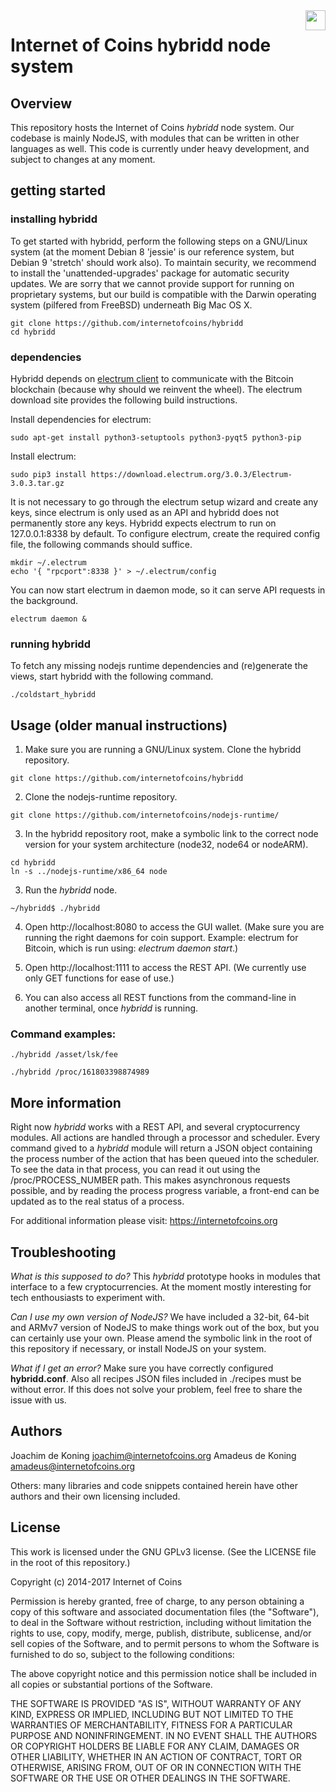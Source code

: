 <img align="right" height="32" src="https://coinstorm.net/ioc_logo_fund.png">

# Internet of Coins hybridd node system

## Overview

This repository hosts the Internet of Coins <i>hybridd</i> node system. Our codebase is mainly NodeJS, with modules that can be written in other languages as well. This code is currently under heavy development, and subject to changes at any moment.

## getting started

### installing hybridd

To get started with hybridd, perform the following steps on a GNU/Linux system (at the moment Debian 8 'jessie' is our reference system, but Debian 9 'stretch' should work also). To maintain security, we recommend to install the 'unattended-upgrades' package for automatic security updates. We are sorry that we cannot provide support for running on proprietary systems, but our build is compatible with the Darwin operating system (pilfered from FreeBSD) underneath Big Mac OS X. 

```
git clone https://github.com/internetofcoins/hybridd
cd hybridd
```

### dependencies

Hybridd depends on [electrum client](https://download.electrum.org) to communicate with the Bitcoin blockchain (because why should we reinvent the wheel). The electrum download site provides the following build instructions.

Install dependencies for electrum:

```
sudo apt-get install python3-setuptools python3-pyqt5 python3-pip
```

Install electrum:

```
sudo pip3 install https://download.electrum.org/3.0.3/Electrum-3.0.3.tar.gz
```

It is not necessary to go through the electrum setup wizard and create any keys, since electrum is only used as an API and hybridd does not permanently store any keys. Hybridd expects electrum to run on 127.0.0.1:8338 by default. To configure electrum, create the required config file, the following commands should suffice.

```
mkdir ~/.electrum
echo '{ "rpcport":8338 }' > ~/.electrum/config
```
You can now start electrum in daemon mode, so it can serve API requests in the background.

```
electrum daemon &
```

### running hybridd

To fetch any missing nodejs runtime dependencies and (re)generate the views, start hybridd with the following command. 

```
./coldstart_hybridd
```

## Usage (older manual instructions)

1. Make sure you are running a GNU/Linux system. Clone the hybridd repository.
```
git clone https://github.com/internetofcoins/hybridd
```
2. Clone the nodejs-runtime repository.
```
git clone https://github.com/internetofcoins/nodejs-runtime/
```
3. In the hybridd repository root, make a symbolic link to the correct node version for your system architecture (node32, node64 or nodeARM).
```
cd hybridd
ln -s ../nodejs-runtime/x86_64 node
```

3. Run the <i>hybridd</i> node.
```
~/hybridd$ ./hybridd
```
4. Open http://localhost:8080 to access the GUI wallet. (Make sure you are running the right daemons for coin support. Example: electrum for Bitcoin, which is run using: <i>electrum daemon start</i>.)

5. Open http://localhost:1111 to access the REST API. (We currently use only GET functions for ease of use.)

6. You can also access all REST functions from the command-line in another terminal, once <i>hybridd</i> is running.

### Command examples:
```
./hybridd /asset/lsk/fee
```

```
./hybridd /proc/161803398874989
```

## More information

Right now <i>hybridd</i> works with a REST API, and several cryptocurrency modules. All actions are handled through a processor and scheduler. 
Every command gived to a <i>hybridd</i> module will return a JSON object containing the process number of the action that has been queued into the scheduler. To see the data in that process, you can read it out using the /proc/PROCESS_NUMBER path.
This makes asynchronous requests possible, and by reading the process progress variable, a front-end can be updated as to the real status of a process.

For additional information please visit: https://internetofcoins.org

## Troubleshooting

 <i>What is this supposed to do?</i>
 This <i>hybridd</i> prototype hooks in modules that interface to a few cryptocurrencies. At the moment mostly interesting for tech enthousiasts to experiment with.
 
 <i>Can I use my own version of NodeJS?</i>
 We have included a 32-bit, 64-bit and ARMv7 version of NodeJS to make things work out of the box, but you can certainly use your own. Please amend the symbolic link in the root of this repository if necessary, or install NodeJS on your system.

 <i>What if I get an error?</i>
 Make sure you have correctly configured <b>hybridd.conf</b>. Also all recipes JSON files included in ./recipes must be without error. If this does not solve your problem, feel free to share the issue with us.
 
## Authors

Joachim de Koning <joachim@internetofcoins.org>
Amadeus de Koning <amadeus@internetofcoins.org>

Others: many libraries and code snippets contained herein have other authors and their own licensing included.

## License

This work is licensed under the GNU GPLv3 license. (See the LICENSE file in the root of this repository.)

Copyright (c) 2014-2017 Internet of Coins

Permission is hereby granted, free of charge, to any person obtaining a copy of this software and associated documentation files (the "Software"), to deal in the Software without restriction, including without limitation the rights to use, copy, modify, merge, publish, distribute, sublicense, and/or sell copies of the Software, and to permit persons to whom the Software is furnished to do so, subject to the following conditions:

The above copyright notice and this permission notice shall be included in all copies or substantial portions of the Software.

THE SOFTWARE IS PROVIDED "AS IS", WITHOUT WARRANTY OF ANY KIND, EXPRESS OR IMPLIED, INCLUDING BUT NOT LIMITED TO THE WARRANTIES OF MERCHANTABILITY, FITNESS FOR A PARTICULAR PURPOSE AND NONINFRINGEMENT. IN NO EVENT SHALL THE AUTHORS OR COPYRIGHT HOLDERS BE LIABLE FOR ANY CLAIM, DAMAGES OR OTHER LIABILITY, WHETHER IN AN ACTION OF CONTRACT, TORT OR OTHERWISE, ARISING FROM, OUT OF OR IN CONNECTION WITH THE SOFTWARE OR THE USE OR OTHER DEALINGS IN THE SOFTWARE.
